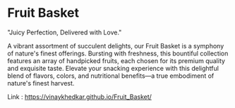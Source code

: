 # Fruit Basket
"Juicy Perfection, Delivered with Love."

A vibrant assortment of succulent delights, our Fruit Basket is a symphony of nature's finest offerings. Bursting with freshness, this bountiful collection features an array of handpicked fruits, each chosen for its premium quality and exquisite taste. Elevate your snacking experience with this delightful blend of flavors, colors, and nutritional benefits—a true embodiment of nature's finest harvest.

Link : https://vinaykhedkar.github.io/Fruit_Basket/
